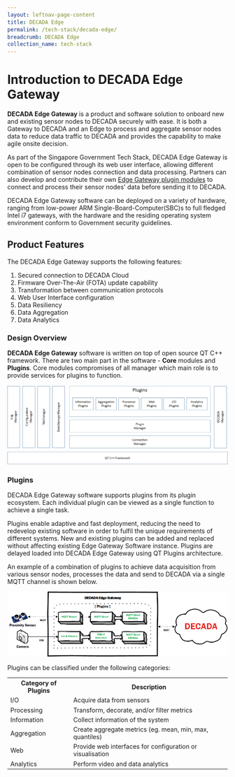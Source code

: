 ```yaml
---
layout: leftnav-page-content
title: DECADA Edge
permalink: /tech-stack/decada-edge/
breadcrumb: DECADA Edge
collection_name: tech-stack
---
```


# Introduction to DECADA Edge Gateway

**DECADA Edge Gateway** is a product and software solution to onboard new and existing sensor nodes to DECADA securely with ease. It is both a Gateway to DECADA and an Edge to process and aggregate sensor nodes data to reduce data traffic to DECADA and provides the capability to make agile onsite decision.

As part of the Singapore Government Tech Stack, DECADA Edge Gateway is open to be configured through its web user interface, allowing different combination of sensor nodes connection and data processing. Partners can also develop and contribute their own [Edge Gateway plugin modules](#DECADA-EDGE-Plugins) to connect and process their sensor nodes' data before sending it to DECADA.

DECADA Edge Gateway software can be deployed on a variety of hardware, ranging from low-power ARM Single-Board-Computer(SBC)s to full fledged Intel i7 gateways, with the hardware and the residing operating system environment conform to Government security guidelines.

<a id="DECADA-EDGE-Product-Features"></a>
## Product Features

The DECADA Edge Gateway supports the following features:

1. Secured connection to DECADA Cloud
2. Firmware Over-The-Air (FOTA) update capability
3. Transformation between communication protocols
4. Web User Interface configuration
5. Data Resiliency
6. Data Aggregation
7. Data Analytics

<a id="DECADA-EDGE-Design-Overview"></a>
### Design Overview

**DECADA Edge Gateway** software is written on top of open source QT C++ framework. There are two main part in the software - **Core** modules and **Plugins**. Core modules compromises of all manager which main role is to provide services for plugins to function.

![DECADA EDGE Design Overview](/images/decada-edge/design/decada-edge-design-overview.png)

<a id="DECADA-EDGE-Plugins"></a>
### Plugins

DECADA Edge Gateway software supports plugins from its plugin ecosystem.  Each individual plugin can be viewed as a single function to achieve a single task.

Plugins enable adaptive and fast deployment, reducing the need to redevelop existing software in order to fulfil the unique requirements of different systems. New and existing plugins can be added and replaced without affecting existing Edge Gateway Software instance. Plugins are delayed loaded into DECADA Edge Gateway using QT Plugins architecture.

An example of a combination of plugins to achieve data acquisition from various sensor nodes, processes the data and send to DECADA via a single MQTT channel is shown below.

![DECADA EDGE Plugin Example](/images/decada-edge/plugins/decada-edge-example.png)

Plugins can be classified under the following categories:

<table>
  <tr>
    <th>Category of Plugins</th>
    <th>Description</th>
  </tr>
  <tr>
    <td>I/O</td>
    <td>Acquire data from sensors</td>
  </tr>
  <tr>
    <td>Processing</td>
    <td>Transform, decorate, and/or filter metrics</td>
  </tr>
  <tr>
    <td>Information</td>
    <td>Collect information of the system</td>
  </tr>
  <tr>
    <td>Aggregation</td>
    <td>Create aggregate metrics (eg. mean, min, max, quantiles)</td>
  </tr>
  <tr>
    <td>Web</td>
    <td>Provide web interfaces for configuration or visualisation</td>
  </tr>
  <tr>
    <td>Analytics</td>
    <td>Perform video and data analytics</td>
  </tr>
</table>
